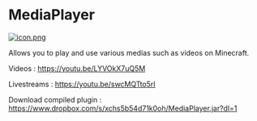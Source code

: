 # MediaPlayer

[![icon.png](https://i.postimg.cc/gj8Pj7mb/icon.png)](https://postimg.cc/tnqcm2sB)

Allows you to play and use various medias such as videos on Minecraft.

Videos : https://youtu.be/LYVOkX7uQ5M

Livestreams : https://youtu.be/swcMQTto5rI


Download compiled plugin : https://www.dropbox.com/s/xchs5b54d71k0oh/MediaPlayer.jar?dl=1
